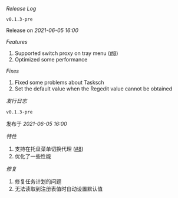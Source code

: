 *Release Log*

`v0.1.3-pre`

Release on _*2021-06-05 16:00*_

*Features*

1. Supported switch proxy on tray menu ([#8](https://github.com/Clash-Mini/Clash.Mini/issues/8))
2. Optimized some performance

*Fixes*

1. Fixed some problems about Tasksch
2. Set the default value when the Regedit value cannot be obtained

*发行日志*

`v0.1.3-pre`

发布于 _*2021-06-05 16:00*_

*特性*

1. 支持在托盘菜单切换代理 ([#8](https://github.com/Clash-Mini/Clash.Mini/issues/8))
2. 优化了一些性能

*修复*

1. 修复任务计划的问题
2. 无法读取到注册表值时自动设置默认值
